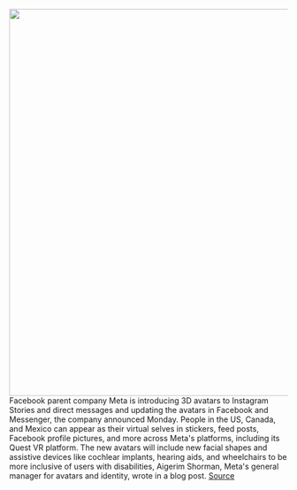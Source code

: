 <img src='https://cdn.vox-cdn.com/thumbor/Pj80ho2wqIZBkZ8jYOT9rI3Z9JI=/0x0:750x932/1200x800/filters:focal(325x279:445x399)/cdn.vox-cdn.com/uploads/chorus_image/image/70453835/zuck_avatar2.0.png' width='700px' /><br/>
Facebook parent company Meta is introducing 3D avatars to Instagram Stories and direct messages and updating the avatars in Facebook and Messenger, the company announced Monday. People in the US, Canada, and Mexico can appear as their virtual selves in stickers, feed posts, Facebook profile pictures, and more across Meta's platforms, including its Quest VR platform. The new avatars will include new facial shapes and assistive devices like cochlear implants, hearing aids, and wheelchairs to be more inclusive of users with disabilities, Aigerim Shorman, Meta's general manager for avatars and identity, wrote in a blog post.
<a href='https://www.theverge.com/2022/1/31/22910271/meta-3d-avatars-instagram-stories-messenger-facebook'> Source <a/>